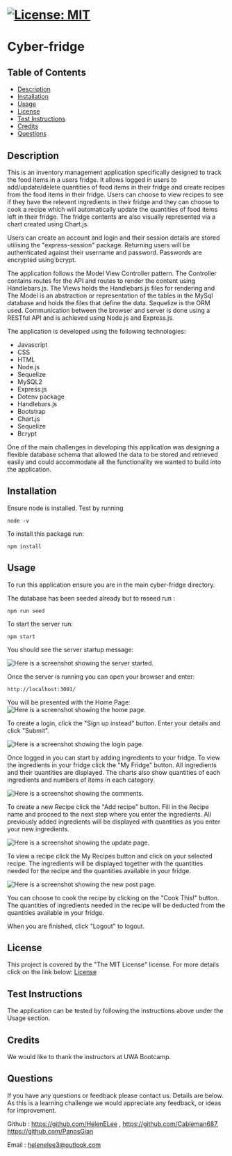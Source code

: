 
  # [![License: MIT](https://img.shields.io/badge/License-MIT-yellow.svg)](https://opensource.org/licenses/MIT)

  # Cyber-fridge

  ## Table of Contents
 - [Description](#description)
 - [Installation](#installation)
 - [Usage](#usage)
 - [License](#license)
 - [Test Instructions](#test-instructions)
 - [Credits](#credits)
 - [Questions](#questions)
  
  ## Description
  This is an inventory management application specifically designed to track the food items in a users fridge. It allows logged in users to add/update/delete quantities of food items in their fridge and create recipes from the food items in their fridge. Users can choose to view recipes to see if they have the relevent ingredients in their fridge and they can choose to cook a recipe which will automatically update the quantities of food items left in their fridge. The fridge contents are also visually represented via a chart created using Chart.js.

  Users can create an account and login and their session details are stored utilising the "express-session" package. Returning users will be authenticated against their username and password. Passwords are encrypted using bcrypt.

  The application follows the Model View Controller pattern. The Controller contains routes for the API and routes to render the content using Handlebars.js. The Views holds the Handlebars.js files for rendering and The Model is an abstraction or representation of the tables in the MySql database and holds the files that define the data. Sequelize is the ORM used. Communication between the browser and server is done using a RESTful API and is achieved using Node.js and Express.js. 
  
  The application is developed using the following technologies:
  - Javascript
  - CSS
  - HTML
  - Node.js
  - Sequelize
  - MySQL2
  - Express.js
  - Dotenv package
  - Handlebars.js
  - Bootstrap
  - Chart.js
  - Sequelize
  - Bcrypt

  One of the main challenges in developing this application was designing a flexible database schema that allowed the data to be stored and retrieved easily and could accommodate all the functionality we wanted to build into the application. 


  ## Installation
  Ensure node is installed. Test by running 
  ```
  node -v
  ```

  To install this package run:
  ```
  npm install
  ```

  ## Usage
  To run this application ensure you are in the main cyber-fridge directory. 
  
  The database has been seeded already but to reseed run :
```
npm run seed
```

  To start the server run:
```
npm start
```
You should see the server startup message:

![Here is a screenshot showing the server started.](/public/images/server-start.png)

Once the server is running you can open your browser and enter:
```
http://localhost:3001/

```

You will be presented with the Home Page:
![Here is a screenshot showing the home page.](/public/images/home.png)

To create a login, click the "Sign up instead" button. Enter your details and click "Submit".

![Here is a screenshot showing the login page.](/public/images/login.png)

Once logged in you can start by adding ingredients to your fridge. To view the ingredients in your fridge click the "My Fridge" button. All ingredients and their quantities are displayed. The charts also show quantities of each ingredients and numbers of items in each category.

![Here is a screenshot showing the comments.](/public/images/myfridge.png)

To create a new Recipe click the "Add recipe" button. Fill in the Recipe name and proceed to the next step where you enter the ingredients. All previously added ingredients will be displayed with quantities as you enter your new ingredients.

![Here is a screenshot showing the update page.](/public/images/addrecipe.png)

To view a recipe click the My Recipes button and click on your selected recipe. The ingredients will be displayed together with the quantities needed for the recipe and the quantities available in your fridge.

![Here is a screenshot showing the new post page.](/public/images/myrecipe.png)

You can choose to cook the recipe by clicking on the "Cook This!" button. The quantities of ingredients needed in the recipe will be deducted from the quantities available in your fridge.

When you are finished, click "Logout" to logout.


  ## License
  This project is covered by the "The MIT License" license.
  For more details click on the link below:
  [License](https://opensource.org/licenses/MIT)
  
  
  ## Test Instructions
  The application can be tested by following the instructions above under the Usage section.


  ## Credits
  We would like to thank the instructors at UWA Bootcamp. 
  
  ## Questions
 If you have any questions or feedback please contact us. Details are below. As this is a learning challenge we would appreciate any feedback, or ideas for improvement.

 Github : https://github.com/HelenELee , https://github.com/Cableman687, https://github.com/PanosGian

 Email : helenelee3@outlook.com
  
